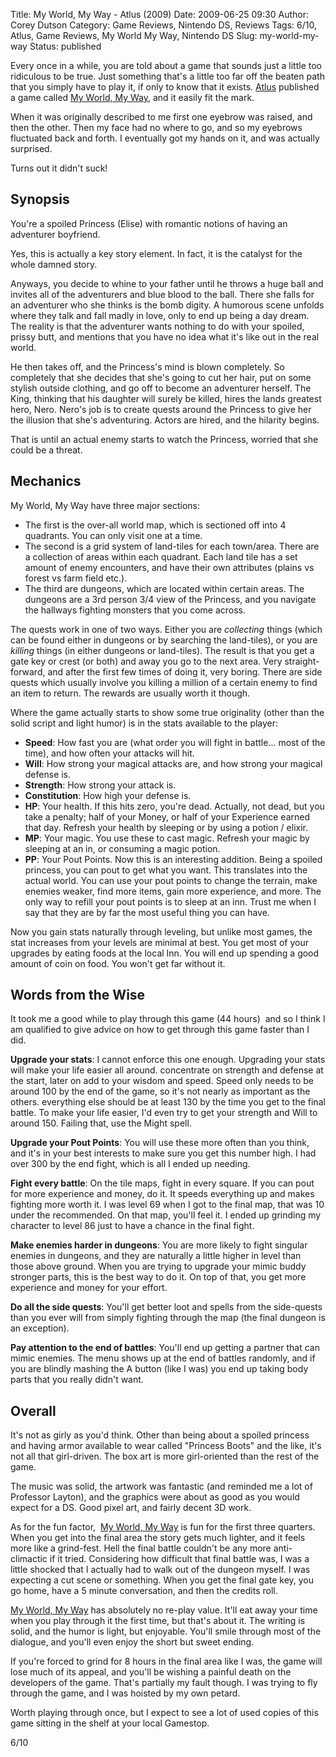 Title: My World, My Way - Atlus (2009)
Date: 2009-06-25 09:30
Author: Corey Dutson
Category: Game Reviews, Nintendo DS, Reviews
Tags: 6/10, Atlus, Game Reviews, My World My Way, Nintendo DS
Slug: my-world-my-way
Status: published

Every once in a while, you are told about a game that sounds just a
little too ridiculous to be true. Just something that's a little too far
off the beaten path that you simply have to play it, if only to know
that it exists. [Atlus](http://www.atlus.com/ "Atlus") published a game
called [My World, My
Way](http://www.atlus.com/myworldmyway/ "My World, My Way"), and it
easily fit the mark.

When it was originally described to me first one eyebrow was raised, and
then the other. Then my face had no where to go, and so my eyebrows
fluctuated back and forth. I eventually got my hands on it, and was
actually surprised.

Turns out it didn't suck!
<!-- PELICAN_END_SUMMARY -->




Synopsis
--------

You're a spoiled Princess (Elise) with romantic notions of having an
adventurer boyfriend.

Yes, this is actually a key story element. In fact, it is the catalyst
for the whole damned story.

Anyways, you decide to whine to your father until he throws a huge ball
and invites all of the adventurers and blue blood to the ball. There she
falls for an adventurer who she thinks is the bomb digity. A humorous
scene unfolds where they talk and fall madly in love, only to end up
being a day dream. The reality is that the adventurer wants nothing to
do with your spoiled, prissy butt, and mentions that you have no idea
what it's like out in the real world.

He then takes off, and the Princess's mind is blown completely. So
completely that she decides that she's going to cut her hair, put on
some stylish outside clothing, and go off to become an adventurer
herself. The King, thinking that his daughter will surely be killed,
hires the lands greatest hero, Nero. Nero's job is to create quests
around the Princess to give her the illusion that she's adventuring.
Actors are hired, and the hilarity begins.

That is until an actual enemy starts to watch the Princess, worried that
she could be a threat.

Mechanics
---------

My World, My Way have three major sections:

-   The first is the over-all world map, which is sectioned off into
    4 quadrants. You can only visit one at a time.
-   The second is a grid system of land-tiles for each town/area. There
    are a collection of areas within each quadrant. Each land tile has a
    set amount of enemy encounters, and have their own attributes
    (plains vs forest vs farm field etc.).
-   The third are dungeons, which are located within certain areas. The
    dungeons are a 3rd person 3/4 view of the Princess, and you navigate
    the hallways fighting monsters that you come across.

The quests work in one of two ways. Either you are *collecting* things
(which can be found either in dungeons or by searching the land-tiles),
or you are *killing* things (in either dungeons or land-tiles). The
result is that you get a gate key or crest (or both) and away you go to
the next area. Very straight-forward, and after the first few times of
doing it, very boring. There are side quests which usually involve you
killing a million of a certain enemy to find an item to return. The
rewards are usually worth it though.

Where the game actually starts to show some true originality (other than
the solid script and light humor) is in the stats available to the
player:

-   **Speed**: How fast you are (what order you will fight in battle...
    most of the time), and how often your attacks will hit.
-   **Will**: How strong your magical attacks are, and how strong your
    magical defense is.
-   **Strength**: How strong your attack is.
-   **Constitution**: How high your defense is.
-   **HP**: Your health. If this hits zero, you're dead. Actually, not
    dead, but you take a penalty; half of your Money, or half of your
    Experience earned that day. Refresh your health by sleeping or by
    using a potion / elixir.
-   **MP**: Your magic. You use these to cast magic. Refresh your magic
    by sleeping at an in, or consuming a magic potion.
-   **PP**: Your Pout Points. Now this is an interesting addition. Being
    a spoiled princess, you can pout to get what you want. This
    translates into the actual world. You can use your pout points to
    change the terrain, make enemies weaker, find more items, gain more
    experience, and more. The only way to refill your pout points is to
    sleep at an inn. Trust me when I say that they are by far the most
    useful thing you can have.

Now you gain stats naturally through leveling, but unlike most games,
the stat increases from your levels are minimal at best. You get most of
your upgrades by eating foods at the local Inn. You will end up spending
a good amount of coin on food. You won't get far without it.



Words from the Wise
-------------------

It took me a good while to play through this game (44 hours)  and so I
think I am qualified to give advice on how to get through this game
faster than I did.

**Upgrade your stats**: I cannot enforce this one enough. Upgrading your
stats will make your life easier all around. concentrate on strength and
defense at the start, later on add to your wisdom and speed. Speed only
needs to be around 100 by the end of the game, so it's not nearly as
important as the others. everything else should be at least 130 by the
time you get to the final battle. To make your life easier, I'd even try
to get your strength and Will to around 150. Failing that, use the Might
spell.

**Upgrade your Pout Points**: You will use these more often than you
think, and it's in your best interests to make sure you get this number
high. I had over 300 by the end fight, which is all I ended up needing.

**Fight every battle**: On the tile maps, fight in every square. If you
can pout for more experience and money, do it. It speeds everything up
and makes fighting more worth it. I was level 69 when I got to the final
map, that was 10 under the recommended. On that map, you'll feel it. I
ended up grinding my character to level 86 just to have a chance in the
final fight.

**Make enemies harder in dungeons**: You are more likely to fight
singular enemies in dungeons, and they are naturally a little higher in
level than those above ground. When you are trying to upgrade your mimic
buddy stronger parts, this is the best way to do it. On top of that, you
get more experience and money for your effort.

**Do all the side quests**: You'll get better loot and spells from the
side-quests than you ever will from simply fighting through the map (the
final dungeon is an exception).

**Pay attention to the end of battles**: You'll end up getting a partner
that can mimic enemies. The menu shows up at the end of battles
randomly, and if you are blindly mashing the A button (like I was) you
end up taking body parts that you really didn't want.

Overall
-------

It's not as girly as you'd think. Other than being about a spoiled
princess and having armor available to wear called "Princess Boots" and
the like, it's not all that girl-driven. The box art is more
girl-oriented than the rest of the game.

The music was solid, the artwork was fantastic (and reminded me a lot of
Professor Layton), and the graphics were about as good as you would
expect for a DS. Good pixel art, and fairly decent 3D work.

As for the fun factor,  [My World, My
Way](http://www.atlus.com/myworldmyway/ "My World, My Way") is fun for
the first three quarters. When you get into the final area the story
gets much lighter, and it feels more like a grind-fest. Hell the final
battle couldn't be any more anti-climactic if it tried. Considering how
difficult that final battle was, I was a little shocked that I actually
had to walk out of the dungeon myself. I was expecting a cut scene or
something. When you get the final gate key, you go home, have a 5 minute
conversation, and then the credits roll.

[My World, My
Way](http://www.atlus.com/myworldmyway/ "My World, My Way") has
absolutely no re-play value. It'll eat away your time when you play
through it the first time, but that's about it. The writing is solid,
and the humor is light, but enjoyable. You'll smile through most of the
dialogue, and you'll even enjoy the short but sweet ending.

If you're forced to grind for 8 hours in the final area like I was, the
game will lose much of its appeal, and you'll be wishing a painful death
on the developers of the game. That's partially my fault though. I was
trying to fly through the game, and I was hoisted by my own petard.

Worth playing through once, but I expect to see a lot of used copies of
this game sitting in the shelf at your local Gamestop.

6/10
